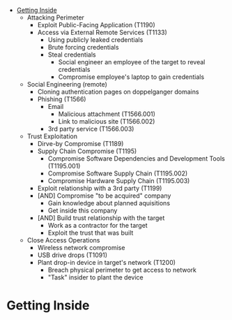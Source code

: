 
<!-- MarkdownTOC depth=3 autolink=true -->

- [Getting Inside](#getting-inside)
    - Attacking Perimeter
         - Exploit Public-Facing Application (T1190)
         - Access via External Remote Services (T1133)
             - Using publicly leaked credentials 
             - Brute forcing credentials
             - Steal credentials
                 - Social engineer an employee of the target to reveal credentials 
                 - Compromise employee's laptop to gain credentials 
    - Social Engineering (remote)
         - Cloning authentication pages on doppelganger domains
         - Phishing (T1566)
             - Email
                 - Malicious attachment (T1566.001)
                 - Link to malicious site (T1566.002)
             - 3rd party service (T1566.003)
    - Trust Exploitation
         - Dirve-by Compromise (T1189)
         - Supply Chain Compromise (T1195)
             - Compromise Software Dependencies and Development Tools (T1195.001) 
             - Compromise Software Supply Chain (T1195.002)
             - Compromise Hardware Supply Chain (T1195.003)
         - Exploit relationship with a 3rd party (T1199)
         - [AND] Compromise "to be acquired" company
             - Gain knowledge about planned aquisitions
             - Get inside this company 
         - [AND] Build trust relationship with the target
             - Work as a contractor for the target
             - Exploit the trust that was built
    - Close Access Operations
         - Wireless network compromise
         - USB drive drops (T1091)
         - Plant drop-in device in target's network (T1200)
             - Breach physical perimeter to get access to network
             - "Task" insider to plant the device

<!-- /MarkdownTOC -->

# Getting Inside
